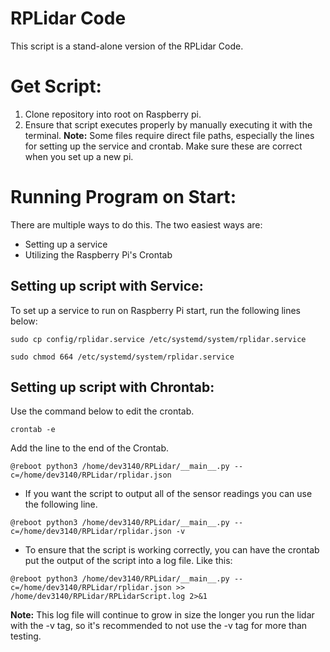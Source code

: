 # RPLidar Code

This script is a stand-alone version of the RPLidar Code.

# Get Script:

 1. Clone repository into root on Raspberry pi.
 2. Ensure that script executes properly by manually executing it with the terminal.
__Note:__ Some files require direct file paths, especially the lines for setting up the service and crontab. Make sure these are correct when you set up a new pi. 

# Running Program on Start:

There are multiple ways to do this. The two easiest ways are: 
 * Setting up a service
 * Utilizing the Raspberry Pi's Crontab

## Setting up script with Service:

To set up a service to run on Raspberry Pi start, run the following lines below: 
```
sudo cp config/rplidar.service /etc/systemd/system/rplidar.service
```
```
sudo chmod 664 /etc/systemd/system/rplidar.service
```

## Setting up script with Chrontab: 

Use the command below to edit the crontab.
```
crontab -e
```
Add the line to the end of the Crontab.
```
@reboot python3 /home/dev3140/RPLidar/__main__.py --c=/home/dev3140/RPLidar/rplidar.json
```
- If you want the script to output all of the sensor readings you can use the following line.
```
@reboot python3 /home/dev3140/RPLidar/__main__.py --c=/home/dev3140/RPLidar/rplidar.json -v
```
- To ensure that the script is working correctly, you can have the crontab put the output of the script into a log file. Like this:
```
@reboot python3 /home/dev3140/RPLidar/__main__.py --c=/home/dev3140/RPLidar/rplidar.json >> /home/dev3140/RPLidar/RPLidarScript.log 2>&1
```
__Note:__ This log file will continue to grow in size the longer you run the lidar with the -v tag, so it's recommended to not use the -v tag for more than testing.
